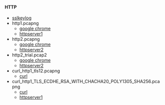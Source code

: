 #### HTTP

- [sslkeylog](sslkeylog)
- http1.pcapng
  - [google chrome](https://[::1]:9000)
  - [httpserver1](README_http1.md)
- http2.pcapng
  - [google chrome](https://127.0.0.1:9000)
  - [httpserver2](README_http2.md)
- http2_trial.pcap2
  - [google chrome](https://127.0.0.1:9000)
  - [httpserver2](README_http2_trial.md)
- curl_http1_tls12.pcapng
  - [curl](README_curl_http1_tls12.md)
- curl_http1_TLS_ECDHE_RSA_WITH_CHACHA20_POLY1305_SHA256.pcapng
  - [curl](README_curl_http1_TLS_ECDHE_RSA_WITH_CHACHA20_POLY1305_SHA256_client.md)
  - [httpserver1](README_curl_http1_TLS_ECDHE_RSA_WITH_CHACHA20_POLY1305_SHA256_server.md)

